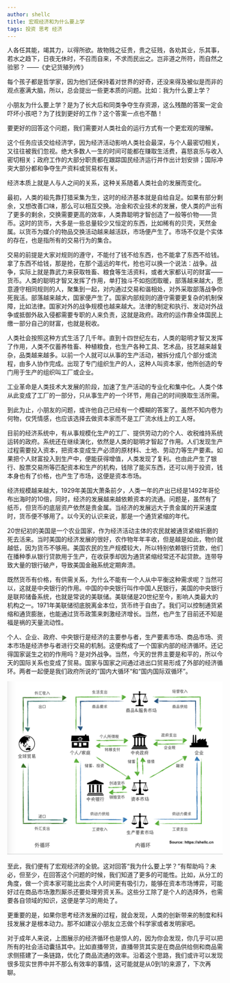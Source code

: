 ```yaml
---
author: shellc
title: 宏观经济和为什么要上学
tags: 投资 思考 经济
---
```


人各任其能，竭其力，以得所欲。故物贱之征贵，贵之征贱，各劝其业，乐其事，若水之趋下，日夜无休时，不召而自来，不求而民出之。岂非道之所符，而自然之验邪？ ——《史记货殖列传》

<!--more-->

每个孩子都是哲学家，因为他们还保持着对世界的好奇，还没来得及被似是而非的观点塞满大脑，所以，总会提出一些更本质的问题。比如：我为什么要上学？

小朋友为什么要上学？是为了长大后和同类争夺生存资源，这么残酷的答案一定会吓坏小孩吧？为了找到更好的工作？这个答案一点也不酷！

要更好的回答这个问题，我们需要对人类社会的运行方式有一个更宏观的理解。

这个任务应该交给经济学，因为经济活动影响人类社会最深，与个人最密切相关，又往往被我们忽视。绝大多数人一生的时间可能都在赚取生活费，喜怒哀乐与收入密切相关；政府工作的大部分职责都在跟踪国民经济运行并作出计划安排；国际冲突大部分都和争夺生产资料或贸易权有关。

经济本质上就是人与人之间的关系，这种关系随着人类社会的发展而变化。

最初，人类的祖先靠打猎采集为生，这时的经济基本就是自给自足。如果有部分剩余，又想改善口味，那么可以相互交换。冶金和农业技术的发展，使人类的产出有了更多的剩余，交换需要更高的效率，人类靠聪明才智创造了一般等价物——货币。这时的货币，大多是一些总量较少又恒定的东西，比如稀有的贝壳，天然金属。以货币为媒介的物品交换活动越来越活跃，市场便产生了。市场不仅是个实体的存在，也是指所有的交易行为的集合。

交易的前提是大家对规则的遵守，不能付了钱不给东西，也不能拿了东西不给钱。拿了东西不给钱，那是抢，在那个遥远的年代，抢也可以换一个说法：战争。战争，实际上就是靠武力来获取牲畜、粮食等生活资料，或者大家都认可的财富——货币。人类的聪明才智又发挥了作用，单打独斗不如抱团取暖，部落越来越大，愿意遵守相同规则的人，聚集到一起，对内通过交易和谐相处，对外采取部落战争你死我活。部落越来越大，国家便产生了。国家内部规则的遵守需要更复杂的机制保障，比如法律。国家对外的战争规模也越来越大。法律的制定和执行、发动对外战争或抵御外敌入侵都需要专职的人来负责，这就是政府。政府的运作靠全体国民上缴一部分自己的财富，也就是税收。

人类社会按照这种方式生活了几千年。直到十四世纪左右，人类的聪明才智又发挥了作用，人类不仅蓄养牲畜、种植粮食，也生产各种工具、艺术品，技艺越来越复杂，品类越来越多。以前一个人就可以从事的生产活动，被拆分成几个部分或流程，由多人协作完成。出现了专门组织生产的人，这种人叫资本家，他所创造的专门用于生产的组织叫工厂或企业。

工业革命是人类技术大发展的阶段，加速了生产活动的专业化和集中化。人类个体从此变成了工厂的一部分，只从事生产的一个环节，用自己的时间换取生活所需。

到此为止，小朋友的问题，或许他自己已经有一个模糊的答案了。虽然不知内卷为何物，仅凭情感，也应该选择去做资本家而不是工厂流水线上的工人呀。

目前的经济系统中，有从事规模化生产的工厂、提供劳动力的个人、收税维持系统运转的政府。系统还在继续演化，依然是人类的聪明才智起了作用。人们发现生产过程需要投入资本，把资本变成生产必须的原材料、土地、劳动力等生产要素。如果把个人财富投入到生产中，便能获得增值，人类发现了复利。也由此产生了银行、股票交易所等匹配资本和生产的机构，钱除了能买东西，还可以用于投资，钱本身也有了价格，也产生了市场，这便是资本市场。

经济规模越来越大，1929年美国大萧条前夕，人类一年的产出已经是1492年哥伦布出海时的10倍，同时，经济的发展越来越依赖资本的流通。问题是，虽然有了纸币，但货币的底层资产依然是贵金属。当经济的发展远大于贵金属的开采速度时，货币便不够用了。以今天的认识来说，那是一个通货紧缩的年代。

20世纪初的美国是一个农业国家，作为经济活动主体的农民就被通货紧缩折磨的死去活来。当时美国的经济发展的很好，农作物年年丰收，但是越是如此，物价就越低，因为货币不够用。美国农民的生产规模较大，所以特别依赖银行贷款，他们在播种季从银行贷款用于生产，在收获季却因为通货紧缩经常还不起贷款。连带导致大量的银行破产，导致美国金融系统定期奔溃。

既然货币有价格，有供需关系，为什么不能有一个人从中平衡这种需求呢？当然可以，这就是中央银行的作用。中国的中央银行叫作中国人民银行，美国的中央银行是联邦储备系统，也就是常说的美联储。美联储是20世纪至今，影响人类最大的机构之一。1971年美联储彻底脱离金本位，货币终于自由了。我们可以控制通货紧缩和通货膨胀，也能通过货币政策来刺激经济增长。当然，也产生了目前还不知是福是祸的天量流动性。

个人、企业、政府、中央银行是经济的主要参与者，生产要素市场、商品市场、资本市场是经济参与者进行交易的机制。这便构成了一个国家内部的经济循环。还记得国家诞生之初的作用吗？是对外战争。当然，今天的世界主要是和平的，所以今天的国际关系也变成了贸易。国家与国家之间通过进出口贸易形成了外部的经济循环。两者一起便是我们政府所说的”国内大循环“和“国内国际双循环”。

![经济循环](/assets/images/posts/202105/Circular-Flow.png)

至此，我们便有了宏观经济的全貌。这对回答“我为什么要上学？”有帮助吗？未必，但至少，在回答这个问题的时候，我们知道了更多的可能性。比如，从分工的角度，做一个资本家可能比出卖个人时间更有吸引力，能够在资本市场博弈，可能好过在商品市场激烈厮杀还要处理劳资关系。这些分工除了是个人的选择外，也需要各自领域的知识，这便是学习的用处了。

更重要的是，如果你思考经济发展的过程，就会发现，人类的创新带来的制度和科技发展才是根本动力。那不如建议小朋友立志做个科学家或者发明家吧。

对于成年人来说，上图展示的经济循环也是惊人的，因为你会发现，你几乎可以把所有的社会活动囊括其中。比如直播带货，直播带货其实是在商品供给侧和商品需求侧搭建了一条链路，优化了商品流通的效率。沿着这个思路，我们或许可以发现很多现实世界中并不那么有效率的事情，这可能就是从0到1的来源了，下次再聊。


